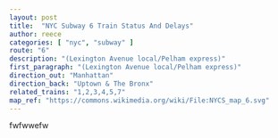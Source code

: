 ```yaml
---
layout: post
title:  "NYC Subway 6 Train Status And Delays"
author: reece
categories: [ "nyc", "subway" ]
route: "6"
description: "(Lexington Avenue local/Pelham express)"
first_paragraph: "(Lexington Avenue local/Pelham express)"
direction_out: "Manhattan"
direction_back: "Uptown & The Bronx"
related_trains: "1,2,3,4,5,7"
map_ref: "https://commons.wikimedia.org/wiki/File:NYCS_map_6.svg"
---
```


fwfwwefw

